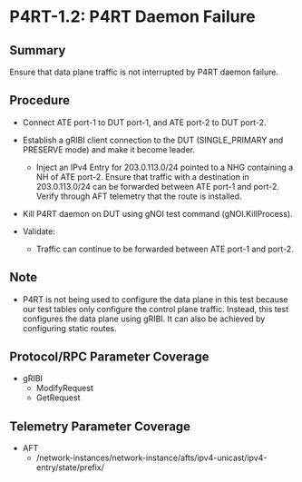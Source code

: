 # P4RT-1.2: P4RT Daemon Failure

## Summary

Ensure that data plane traffic is not interrupted by P4RT daemon failure.

## Procedure

*   Connect ATE port-1 to DUT port-1, and ATE port-2 to DUT port-2.

*   Establish a gRIBI client connection to the DUT (SINGLE_PRIMARY and PRESERVE
    mode) and make it become leader.

    *   Inject an IPv4 Entry for 203.0.113.0/24 pointed to a NHG containing a NH
        of ATE port-2. Ensure that traffic with a destination in 203.0.113.0/24
        can be forwarded between ATE port-1 and port-2. Verify through AFT
        telemetry that the route is installed.

*   Kill P4RT daemon on DUT using gNOI test command (gNOI.KillProcess).

*   Validate:

    *   Traffic can continue to be forwarded between ATE port-1 and port-2.

## Note

*   P4RT is not being used to configure the data plane in this test because our
    test tables only configure the control plane traffic. Instead, this test
    configures the data plane using gRIBI. It can also be achieved by
    configuring static routes.

## Protocol/RPC Parameter Coverage

*   gRIBI
    *   ModifyRequest
    *   GetRequest

## Telemetry Parameter Coverage

*   AFT
    *   /network-instances/network-instance/afts/ipv4-unicast/ipv4-entry/state/prefix/
